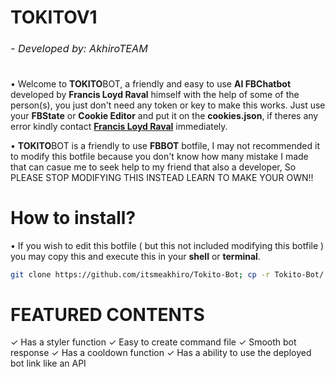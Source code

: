 <h1>TOKITOV1<sub><sub><sub><h6>- Developed by: AkhiroTEAM</h6></sub></sub></h1>

• Welcome to **TOKITO**BOT, a friendly and easy to use **AI FBChatbot** developed by **Francis Loyd Raval** himself with the help of some of the person(s), you just don't need any token or key to make this works. Just use your **FBState** or **Cookie Editor** and put it on the **cookies.json**, if theres any error kindly contact [**Francis Loyd Raval**](m.me/61554222594723) immediately.

• **TOKITO**BOT is a friendly to use **FBBOT** botfile, I may not recommended it to modify this botfile because you don't know how many mistake I made that can casue me to seek help to my friend that also a developer, So PLEASE STOP MODIFYING THIS INSTEAD LEARN TO MAKE YOUR OWN!!

<h1>How to install?</h1>

• If you wish to edit this botfile ( but this not included modifying this botfile ) you may copy this and execute this in your **shell** or **terminal**.

```bash
git clone https://github.com/itsmeakhiro/Tokito-Bot; cp -r Tokito-Bot/. .; rm -rf Tokito-Bot
```

<h1>FEATURED CONTENTS</h1>

✓ Has a styler function
✓ Easy to create command file
✓ Smooth bot response
✓ Has a cooldown function
✓ Has a ability to use the deployed bot link like an API
